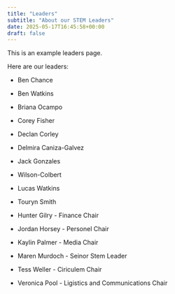 ```yaml
---
title: "Leaders"
subtitle: "About our STEM Leaders"
date: 2025-05-17T16:45:58+00:00
draft: false
---
```


This is an example leaders page.

Here are our leaders:
- Ben Chance
- Ben Watkins
- Briana Ocampo
- Corey Fisher
- Declan Corley
- Delmira Caniza-Galvez
- Jack Gonzales
- Wilson-Colbert
- Lucas Watkins
- Touryn Smith
  
- Hunter Gilry - Finance Chair
- Jordan Horsey - Personel Chair
- Kaylin Palmer - Media Chair
- Maren Murdoch - Seinor Stem Leader
- Tess Weller - Ciriculem Chair
- Veronica Pool - Ligistics and Communications Chair
